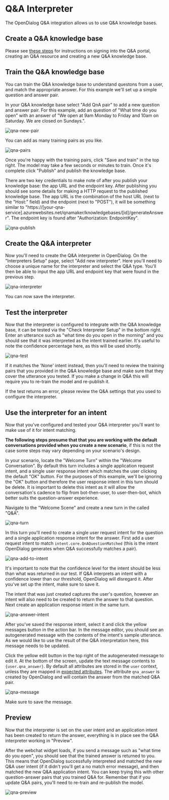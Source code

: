 # Q&A Interpreter

The OpenDialog Q&A integration allows us to use Q&A knowledge bases.

## Create a Q&A knowledge base

Please see [these steps](https://docs.microsoft.com/en-us/azure/cognitive-services/qnamaker/how-to/manage-knowledge-bases?tabs=v1#create-a-knowledge-base) for instructions on signing into the Q&A portal, creating an Q&A resource and creating a new Q&A knowledge base.

## Train the Q&A knowledge base

You can train the Q&A knowledge base to understand questons from a user, and match the appropriate answer. For this example we'll set up a simple question and answer pair.

In your Q&A knowledge base select "Add QnA pair" to add a new question and answer pair. For this example, add an question of "What time do you open" with an answer of "We open at 9am Monday to Friday and 10am on Saturday. We are closed on Sundays.".

![qna-new-pair](/Users/elliotmassen/Documents/Files/OpenDialog/Documenation/1.0.0/qna-new-pair.png)

You can add as many training pairs as you like.

![qna-pairs](/Users/elliotmassen/Documents/Files/OpenDialog/Documenation/1.0.0/qna-pairs.png)

Once you're happy with the training pairs, click "Save and train" in the top right. The model may take a few seconds or minutes to train. Once it's complete click "Publish" and publish the knowledge base.

There are two key credentials to make note of after you publish your knowledge base: the app URL and the endpoint key. After publishing you should see some details for making a HTTP request to the published knowledge base. The app URL is the combination of the host URL (next to the "Host:" field) and the endpoint (next to "POST"), it will be something similar to "https://[your-qna-service].azurewebsites.net/qnamaker/knowledgebases/[id]/generateAnswer". The endpoint key is found after "Authorization: EndpointKey".

![qna-publish](/Users/elliotmassen/Documents/Files/OpenDialog/Documenation/1.0.0/qna-publish.png)

## Create the Q&A interpreter

Now you'll need to create the Q&A interpreter in OpenDialog. On the "Interpreters Setup" page, select "Add new interpreter". Here you'll need to choose a unique name for the interpreter and select the Q&A type. You'll then be able to input the app URL and endpoint key that were found in the previous step.

![qna-interpreter](/Users/elliotmassen/Documents/Files/OpenDialog/Documenation/1.0.0/qna-interpreter.png)

You can now save the interpreter.

## Test the interpreter

Now that the interpreter is configured to integrate with the Q&A knowledge base, it can be tested via the "Check Interpreter Setup" in the bottom right. Enter an utterance such as "what time do you open in the morning" and you should see that it was interpreted as the intent trained earlier. It's useful to note the confidence percentage here, as this will be used shortly.

![qna-test](/Users/elliotmassen/Documents/Files/OpenDialog/Documenation/1.0.0/qna-test.png)

If it matches the 'None' intent instead, then you'll need to review the training pairs that you provided in the Q&A knowledge base and make sure that they cover the utterance you tested. If you make a change in Q&A this will require you to re-train the model and re-publish it.

If the test returns an error, please review the Q&A settings that you used to configure the interpreter.

## Use the interpreter for an intent

Now that you've configured and tested your Q&A interpreter you'll want to make use of it for intent matching.

**The following steps presume that that you are working with the default conversations provided when you create a new scenario**, if this is not the case some steps may vary depending on your scenario's design.

In your scenario, locate the "Welcome Turn" within the "Welcome Conversation". By default this turn includes a single application request intent, and a single user response intent which matches the user clicking the default "OK" button. For the purposes of this example, we'll be ignoring the "OK" button and therefore the user response intent in this turn should be delete. It is important to delete this intent as it will allow the conversation's cadence to flip from bot-then-user, to user-then-bot, which better suits the question-answer experience.

Navigate to the "Welcome Scene" and create a new turn in the called "Q&A".

![qna-turn](/Users/elliotmassen/Documents/Files/OpenDialog/Documenation/1.0.0/qna-turn.png)

In this turn you'll need to create a single user request intent for the question and a single application response intent for the answer. First add a user request intent to match `intent.core.QnAQuestionMatched` (this is the intent OpenDialog generates when Q&A successfully matches a pair).

![qna-add-to-intent](/Users/elliotmassen/Documents/Files/OpenDialog/Documenation/1.0.0/qna-add-to-intent.png)

It's important to note that the confidence level for the intent should be less than what was returned in our test. If Q&A interprets an intent with a confidence lower than our threshold, OpenDialog will disregard it. After you've set up the intent, make sure to save it.

The intent that was just created captures the user's question, however an intent will also need to be created to return the answer to that question. Next create an application response intent in the same turn.

![qna-answer-intent](/Users/elliotmassen/Documents/Files/OpenDialog/Documenation/1.0.0/qna-answer-intent.png)

After you've saved the response intent, select it and click the yellow messages button in the action bar. In the message editor, you should see an autogenerated message with the contents of the intent's sample utterance. As we would like to use the result of the Q&A interpretation here, this message needs to be updated.

Click the yellow edit button in the top right of the autogenerated message to edit it. At the bottom of the screen, update the text message contents to `{user.qna_answer}`. By default all attributes are stored in the `user` context, unless they are mapped in [expected attributes](https://docs.opendialog.ai/turns-and-intents#advanced-settings). The attribute `qna_answer` is created by OpenDialog and will contain the answer from the matched Q&A pair.

![qna-message](/Users/elliotmassen/Documents/Files/OpenDialog/Documenation/1.0.0/qna-message.png)

Make sure to save the message.

## Preview

Now that the interpreter is set on the user intent and an application intent has been created to return the answer, everything is in place see the Q&A interpreter working in "Preview".

After the webchat widget loads, if you send a message such as "what time do you open", you should see that the trained answer is returned to you. This means that OpenDialog successfully interpreted and matched the new Q&A user intent (if it didn't you'll get a no match error message), and then matched the new Q&A application intent. You can keep trying this with other question-answer pairs that you trained Q&A for. Remember that if you update Q&A pairs, you'll need to re-train and re-publish the model.

![qna-preview](/Users/elliotmassen/Documents/Files/OpenDialog/Documenation/1.0.0/qna-preview.png)